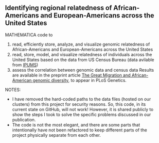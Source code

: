 ## Identifying regional relatedness of African-Americans and European-Americans across the United States

MATHEMATICA code to
  1. read, efficiently store, analyze, and visualize genomic relatedness of African-Americans and European-Americans across the United States
  2. read, store, model, and visualize relatedness of individuals across the United States based on the data from US Census Bureau (data avilable from [IPUMS](https://usa.ipums.org/usa/))
  3. assess the correlation between genomic data and census data
Results are available in the preprint article [The Great Migration and African-American genomic diversity](http://biorxiv.org/content/early/2015/10/15/029173), to appear in PLoS Genetics.

NOTES:
  - I have removed the hard-coded paths to the data files (hosted on our clusters) from this project for security reasons. So, this code, in its current state on GitHub, will not work! However, it is shared publicly to show the steps I took to solve the specific problems discussed in our publication.
  - The code is not the most elegant, and there are some parts that intentionally have not been refactored to keep different parts of the project physically separate from each other.
